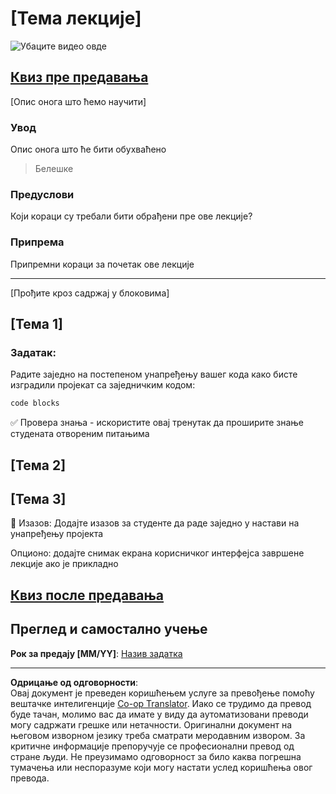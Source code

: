 <!--
CO_OP_TRANSLATOR_METADATA:
{
  "original_hash": "0494be70ad7fadd13a8c3d549c23e355",
  "translation_date": "2025-08-27T23:07:10+00:00",
  "source_file": "lesson-template/README.md",
  "language_code": "sr"
}
-->
# [Тема лекције]

![Убаците видео овде](../../../lesson-template/video-url)

## [Квиз пре предавања](../../../lesson-template/quiz-url)

[Опис онога што ћемо научити]

### Увод

Опис онога што ће бити обухваћено

> Белешке

### Предуслови

Који кораци су требали бити обрађени пре ове лекције?

### Припрема

Припремни кораци за почетак ове лекције

---

[Прођите кроз садржај у блоковима]

## [Тема 1]

### Задатак:

Радите заједно на постепеном унапређењу вашег кода како бисте изградили пројекат са заједничким кодом:

```html
code blocks
```

✅ Провера знања - искористите овај тренутак да проширите знање студената отвореним питањима

## [Тема 2]

## [Тема 3]

🚀 Изазов: Додајте изазов за студенте да раде заједно у настави на унапређењу пројекта

Опционо: додајте снимак екрана корисничког интерфејса завршене лекције ако је прикладно

## [Квиз после предавања](../../../lesson-template/quiz-url)

## Преглед и самостално учење

**Рок за предају [MM/YY]**: [Назив задатка](assignment.md)

---

**Одрицање од одговорности**:  
Овај документ је преведен коришћењем услуге за превођење помоћу вештачке интелигенције [Co-op Translator](https://github.com/Azure/co-op-translator). Иако се трудимо да превод буде тачан, молимо вас да имате у виду да аутоматизовани преводи могу садржати грешке или нетачности. Оригинални документ на његовом изворном језику треба сматрати меродавним извором. За критичне информације препоручује се професионални превод од стране људи. Не преузимамо одговорност за било каква погрешна тумачења или неспоразуме који могу настати услед коришћења овог превода.
